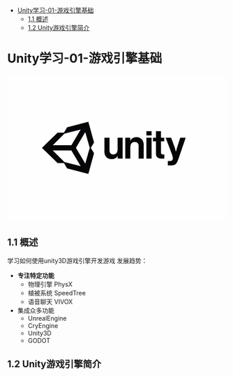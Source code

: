 <!-- TOC -->

- [Unity学习-01-游戏引擎基础](#unity学习-01-游戏引擎基础)
  - [1.1 概述](#11-概述)
  - [1.2 Unity游戏引擎简介](#12-unity游戏引擎简介)

<!-- /TOC -->


# Unity学习-01-游戏引擎基础

![Alt](assets/img/unity.jpg "unity logo")

## 1.1 概述
学习如何使用unity3D游戏引擎开发游戏
发展趋势：
- **专注特定功能**
  - 物理引擎 PhysX
  - 植被系统 SpeedTree
  - 语音聊天 VIVOX
- 集成众多功能
  - UnrealEngine
  - CryEngine
  - Unity3D
  - GODOT

## 1.2 Unity游戏引擎简介
